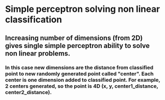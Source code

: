 # Simple perceptron solving non linear classification
## Increasing number of dimensions (from 2D) gives single simple perceptron ability to solve non linear problems.
### In this case new dimensions are the distance from classified point to new randomly generated point called "center". Each center is one dimension added to classified point. For example, 2 centers generated, so the point is 4D (x, y, center1_distance, center2_distance).
